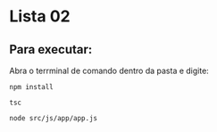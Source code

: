 Lista 02
===

Para executar:
------

Abra o terrminal de comando dentro da pasta e digite:

    npm install

    tsc
    
    node src/js/app/app.js
